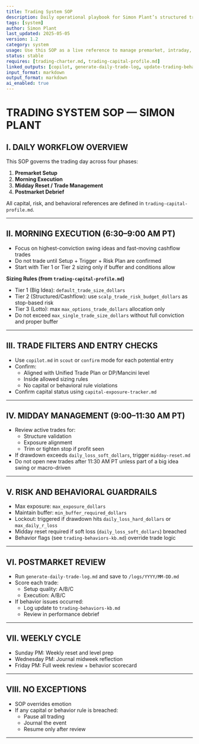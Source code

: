 ```yaml
---
title: Trading System SOP  
description: Daily operational playbook for Simon Plant’s structured trading workflow  
tags: [system]  
author: Simon Plant  
last_updated: 2025-05-05  
version: 1.2  
category: system  
usage: Use this SOP as a live reference to manage premarket, intraday, and postmarket phases  
status: stable  
requires: [trading-charter.md, trading-capital-profile.md]  
linked_outputs: [copilot, generate-daily-trade-log, update-trading-behaviors-kb]  
input_format: markdown  
output_format: markdown  
ai_enabled: true  
---
```


# TRADING SYSTEM SOP — SIMON PLANT

## I. DAILY WORKFLOW OVERVIEW

This SOP governs the trading day across four phases:
1. **Premarket Setup**  
2. **Morning Execution**  
3. **Midday Reset / Trade Management**  
4. **Postmarket Debrief**

All capital, risk, and behavioral references are defined in `trading-capital-profile.md`.

---

## II. MORNING EXECUTION (6:30–9:00 AM PT)

- Focus on highest-conviction swing ideas and fast-moving cashflow trades  
- Do not trade until Setup + Trigger + Risk Plan are confirmed  
- Start with Tier 1 or Tier 2 sizing only if buffer and conditions allow

**Sizing Rules (from `trading-capital-profile.md`)**
- Tier 1 (Big Idea): `default_trade_size_dollars`  
- Tier 2 (Structured/Cashflow): use `scalp_trade_risk_budget_dollars` as stop-based risk  
- Tier 3 (Lotto): max `max_options_trade_dollars` allocation only  
- Do not exceed `max_single_trade_size_dollars` without full conviction and proper buffer

---

## III. TRADE FILTERS AND ENTRY CHECKS

- Use `copilot.md` in `scout` or `confirm` mode for each potential entry  
- Confirm:
  - Aligned with Unified Trade Plan or DP/Mancini level  
  - Inside allowed sizing rules  
  - No capital or behavioral rule violations  
- Confirm capital status using `capital-exposure-tracker.md`

---

## IV. MIDDAY MANAGEMENT (9:00–11:30 AM PT)

- Review active trades for:
  - Structure validation  
  - Exposure alignment  
  - Trim or tighten stop if profit seen  
- If drawdown exceeds `daily_loss_soft_dollars`, trigger `midday-reset.md`  
- Do not open new trades after 11:30 AM PT unless part of a big idea swing or macro-driven

---

## V. RISK AND BEHAVIORAL GUARDRAILS

- Max exposure: `max_exposure_dollars`  
- Maintain buffer: `min_buffer_required_dollars`  
- Lockout: triggered if drawdown hits `daily_loss_hard_dollars` or `max_daily_r_loss`  
- Midday reset required if soft loss (`daily_loss_soft_dollars`) breached  
- Behavior flags (see `trading-behaviors-kb.md`) override trade logic

---

## VI. POSTMARKET REVIEW

- Run `generate-daily-trade-log.md` and save to `/logs/YYYY/MM-DD.md`  
- Score each trade:  
  - Setup quality: A/B/C  
  - Execution: A/B/C  
- If behavior issues occurred:
  - Log update to `trading-behaviors-kb.md`  
  - Review in performance debrief  

---

## VII. WEEKLY CYCLE

- Sunday PM: Weekly reset and level prep  
- Wednesday PM: Journal midweek reflection  
- Friday PM: Full week review + behavior scorecard  

---

## VIII. NO EXCEPTIONS

- SOP overrides emotion  
- If any capital or behavior rule is breached:
  - Pause all trading  
  - Journal the event  
  - Resume only after review

---
